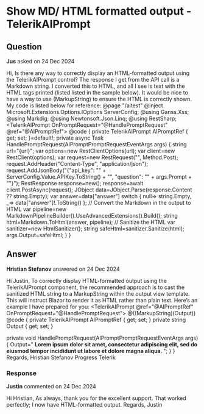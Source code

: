 # Show MD/ HTML formatted output - TelerikAIPrompt

## Question

**Jus** asked on 24 Dec 2024

Hi, Is there any way to correctly display an HTML-formatted output using the TelerikAIPrompt control? The response I get from the API call is a Markdown string. I converted this to HTML, and all I see is text with the HTML tags printed (listed listed in the sample below). It would be nice to have a way to use (MarkupString) to ensure the HTML is correctly shown. My code is listed below for reference: @page "/aitest" @inject Microsoft.Extensions.Options.IOptions<ServerConfig> ServerConfig; @using Ganss.Xss; @using Markdig; @using Newtonsoft.Json.Linq; @using RestSharp; <TelerikAIPrompt OnPromptRequest="@HandlePromptRequest" @ref="@AIPromptRef"> </TelerikAIPrompt> @code { private TelerikAIPrompt AIPromptRef { get; set; }=default!; private async Task HandlePromptRequest(AIPromptPromptRequestEventArgs args) { string url="{url}"; var options=new RestClientOptions(url); var client=new RestClient(options); var request=new RestRequest("", Method.Post); request.AddHeader("Content-Type", "application/json"); request.AddJsonBody("{\"api_key\": \"" + ServerConfig.Value.APIKey.ToString() + "\", \"question\": \"" + args.Prompt + "\"}"); RestResponse response=new(); response=await client.PostAsync(request); JObject data=JObject.Parse(response.Content ?? string.Empty); var answer=data["answer"] switch { null=> string.Empty, _=> data["answer"]!.ToString() }; // Convert the Markdown in the output to HTML var pipeline=new MarkdownPipelineBuilder().UseAdvancedExtensions().Build(); string html=Markdown.ToHtml(answer, pipeline); // Sanitize the HTML var sanitizer=new HtmlSanitizer(); string safeHtml=sanitizer.Sanitize(html); args.Output=safeHtml; } }

## Answer

**Hristian Stefanov** answered on 24 Dec 2024

Hi Justin, To correctly display HTML-formatted output using the TelerikAIPrompt component, the recommended approach is to cast the sanitized HTML string to a MarkupString within the output view template. This will instruct Blazor to render it as HTML rather than plain text. Here’s an example I have prepared for you: <TelerikAIPrompt @ref="@AIPromptRef" OnPromptRequest="@HandlePromptRequest"> <AIPromptViews> <AIPromptPromptView ButtonText="Prompt View" ButtonIcon="@SvgIcon.Sparkles" /> <AIPromptOutputView ButtonText="Output View" ButtonIcon="@SvgIcon.Comment"> <ViewTemplate> @((MarkupString)(Output)) </ViewTemplate> </AIPromptOutputView> </AIPromptViews> </TelerikAIPrompt> @code {
private TelerikAIPrompt AIPromptRef { get; set; }
private string Output { get; set; }

private void HandlePromptRequest(AIPromptPromptRequestEventArgs args)
{
Output=" <strong> Lorem ipsum dolor sit amet, consectetur adipiscing elit, sed do eiusmod tempor incididunt ut labore et dolore magna aliqua. </strong> ";
}
} Regards, Hristian Stefanov Progress Telerik

### Response

**Justin** commented on 24 Dec 2024

Hi Hristian, As always, thank you for the excellent support. That worked perfectly; I now have HTML-formatted output. Regards, Justin
